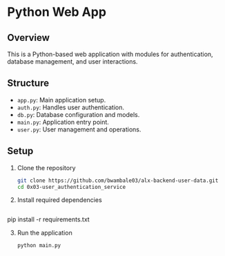 # Python Web App

## Overview
This is a Python-based web application with modules for authentication, database management, and user interactions.

## Structure
- `app.py`: Main application setup.
- `auth.py`: Handles user authentication.
- `db.py`: Database configuration and models.
- `main.py`: Application entry point.
- `user.py`: User management and operations.

## Setup
1. Clone the repository
   ```bash
   git clone https://github.com/bwambale03/alx-backend-user-data.git
   cd 0x03-user_authentication_service

2. Install required dependencies
   ```bash
  pip install -r requirements.txt

3. Run the application
   ```bash
   python main.py

